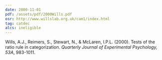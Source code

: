 ```yaml
---
date: 2000-11-01
pdf: /assets/pdf/2000Wills.pdf
osr: http://www.willslab.org.uk/cam1/index.html
tag: catdec
alcs: ineligible
---
```


Wills, A.J., Reimers, S., Stewart, N., & McLaren, I.P.L. (2000). Tests of the ratio rule in categorization. _Quarterly Journal of Experimental Psychology, 53A_, 983-1011.
